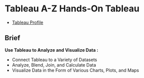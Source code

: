 
# Tableau A-Z Hands-On Tableau 




 - [Tableau Profile](https://public.tableau.com/app/profile/haris.dhukka)



## Brief

**Use Tableau to Analyze and Visualize Data :**

- Connect Tableau to a Variety of Datasets
- Analyze, Blend, Join, and Calculate Data
- Visualize Data in the Form of Various Charts, Plots, and Maps




